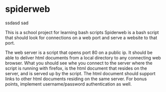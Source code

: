 # spiderweb

ssdasd
sad

This is a school project for learning bash scripts
Spiderweb is a bash script that should look for connections on a web port and serve a website to that port.

The web server is a script that opens port 80 on a public ip. It should be able to deliver html documents from a local
directory to any connecting web browser. What you should see whe you connect to the server where the script is running
with firefox, is the html document that resides on the server, and is served up by the script. The html document should
support links to other html documents residing on the same server. For bonus points, implement username/password
authentication as well.
